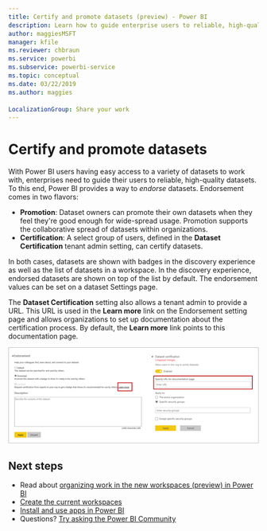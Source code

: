 ```yaml
---
title: Certify and promote datasets (preview) - Power BI
description: Learn how to guide enterprise users to reliable, high-quality datasets.
author: maggiesMSFT
manager: kfile
ms.reviewer: chbraun
ms.service: powerbi
ms.subservice: powerbi-service
ms.topic: conceptual
ms.date: 03/22/2019
ms.author: maggies

LocalizationGroup: Share your work
---
```

# Certify and promote datasets

With Power BI users having easy access to a variety of datasets to work with, enterprises need to guide their users to reliable, high-quality datasets. To this end, Power BI provides a way to *endorse* datasets. Endorsement comes in two flavors:

- **Promotion**: Dataset owners can promote their own datasets when they feel they're good enough for wide-spread usage. Promotion supports the collaborative spread of datasets within organizations.
- **Certification**: A select group of users, defined in the **Dataset Certification** tenant admin setting, can certify datasets.

In both cases, datasets are shown with badges in the discovery experience as well as the list of datasets in a workspace. In the discovery experience, endorsed datasets are shown on top of the list by default. The endorsement values can be set on a dataset Settings page.

The **Dataset Certification** setting also allows a tenant admin to provide a URL. This URL is used in the **Learn more** link on the Endorsement setting page and allows organizations to set up documentation about the certification process. By default, the **Learn more** link points to this documentation page.

![Dataset certification](media/service-datasets-certify-promote/power-bi-dataset-certification.png)

## Next steps
* Read about [organizing work in the new workspaces (preview) in Power BI](service-new-workspaces.md)
* [Create the current workspaces](service-create-workspaces.md)
* [Install and use apps in Power BI](service-create-distribute-apps.md)
* Questions? [Try asking the Power BI Community](http://community.powerbi.com/)
